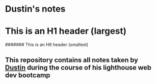 # Dustin's notes
# This is an H1 header (largest)
####### This is an H6 header (smallest)
## This repository contains all notes taken by [Dustin](https://github.com/Junkpoe) during the course of his lighthouse web dev bootcamp 
